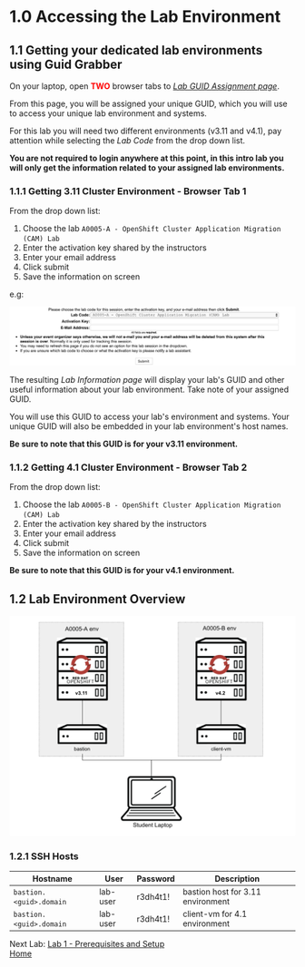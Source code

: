 <a id="markdown-accessing-lab-environment" name="accessing-lab-environment"></a>
# 1.0 Accessing the Lab Environment

## 1.1 Getting your dedicated lab environments using Guid Grabber

On your laptop, open <span style="color:red">**TWO**</span> browser tabs to [*Lab GUID Assignment page*](https://www.opentlc.com/gg/gg.cgi?profile=generic_tester).

From this page, you will be assigned your unique GUID, which you will use to access your unique lab environment and systems.

For this lab you will need two different environments (v3.11 and v4.1), pay attention while selecting the *Lab Code* from the drop down list.

**You are not required to login anywhere at this point, in this intro lab you will only get the information related to your assigned lab environments.**

### 1.1.1 Getting 3.11 Cluster Environment - Browser Tab 1

From the drop down list:

1. Choose the lab `A0005-A - OpenShift Cluster Application Migration (CAM) Lab`
2. Enter the activation key shared by the instructors
3. Enter your email address
4. Click submit
5. Save the information on screen

e.g:

![Request Env GuidGrabber](screenshots/request-env-gg.png)

The resulting *Lab Information page* will display your lab's GUID and other useful information about your lab environment.
Take note of your assigned GUID.

You will use this GUID to access your lab's environment and systems.
Your unique GUID will also be embedded in your lab environment's host names.

**Be sure to note that this GUID is for your v3.11 environment.**

### 1.1.2 Getting 4.1 Cluster Environment - Browser Tab 2

From the drop down list:

1. Choose the lab `A0005-B - OpenShift Cluster Application Migration (CAM) Lab`
2. Enter the activation key shared by the instructors
3. Enter your email address
4. Click submit
5. Save the information on screen

**Be sure to note that this GUID is for your v4.1 environment.**

## 1.2 Lab Environment Overview

![Lab Environment Overview](screenshots/lab-env-overview.png)

### 1.2.1 SSH Hosts

| Hostname | User | Password | Description |
| ---- | ---- | ---- | ---- |
|`bastion.<guid>.domain` |lab-user | r3dh4t1!| bastion host for 3.11 environment |
|`bastion.<guid>.domain` |lab-user | r3dh4t1! | client-vm for 4.1 environment |

Next Lab: [Lab 1 - Prerequisites and Setup](./2.md)<br>
[Home](../README.md)
